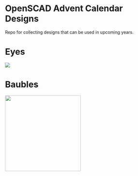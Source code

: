 # OpenSCAD Advent Calendar Designs

Repo for collecting designs that can be used in upcoming years.


# Eyes
<img src=https://github.com/openscad/openscad-advent-calendar-designs/blob/main/Eyes/eyes.gif>

# Baubles
<img src=https://github.com/openscad/openscad-advent-calendar-designs/blob/main/Baubles/Baubles.png width=250>
